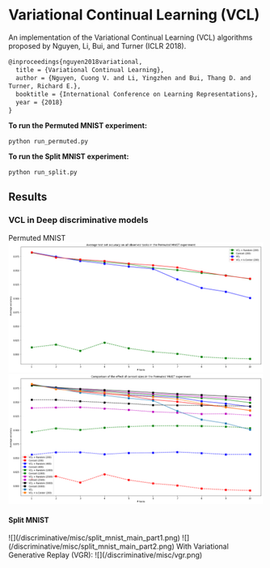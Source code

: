 # Variational Continual Learning (VCL)
An implementation of the Variational Continual Learning (VCL) algorithms proposed by Nguyen, Li, Bui, and Turner (ICLR 2018).

```
@inproceedings{nguyen2018variational,
  title = {Variational Continual Learning},
  author = {Nguyen, Cuong V. and Li, Yingzhen and Bui, Thang D. and Turner, Richard E.},
  booktitle = {International Conference on Learning Representations},
  year = {2018}
}
```
**To run the Permuted MNIST experiment:**

	python run_permuted.py

**To run the Split MNIST experiment:**

	python run_split.py
	
## Results
### VCL in Deep discriminative models

Permuted MNIST
![](/discriminative/misc/permuted_mnist_main.png)
![](/discriminative/misc/permuted_mnist_coreset_sizes.png)


<h4>Split MNIST</h4>
![](/discriminative/misc/split_mnist_main_part1.png)
![](/discriminative/misc/split_mnist_main_part2.png)
With Variational Generative Replay (VGR):
![](/discriminative/misc/vgr.png)
